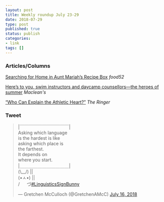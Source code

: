 ```yaml
---
layout: post
title: Weekly roundup July 23-29
date: 2018-07-29
type: post
published: true
status: publish
categories:
- link
tags: []
---
```


### Articles/Columns

[Searching for Home in Aunt Mariah’s Recipe Box](https://food52.com/blog/22601-my-family-recipe-emily-nunn-aunt-mariahs-rolls "Searching for Home in Aunt Mariah’s Recipe Box. By Emily Nunn") *food52*

[Here’s to you, swim instructors and daycamp counsellors—the heroes of summer](https://www.macleans.ca/opinion/heres-to-you-swim-instructors-and-daycamp-counsellors-the-heroes-of-summer/ "Here’s to you, swim instructors and daycamp counsellors—the heroes of summer. By Tabatha Southey") *Maclean's*

[“Who Can Explain the Athletic Heart?”](https://www.theringer.com/2018/4/11/17220176/sports-illustrated-future-meredith-sale-history "“Who Can Explain the Athletic Heart?” The past and perilous future of Sports Illustrated. By Michael MacCambridge") *The Ringer*

### Tweet
<blockquote class="twitter-tweet" data-lang="en"><p lang="en" dir="ltr">|￣￣￣￣￣￣￣￣￣￣￣|<br> Asking which language <br> is the hardest is like <br> asking which place is <br> the farthest. <br> It depends on <br> where you start.<br>|＿＿＿＿＿＿＿＿＿＿＿| <br> (\__/) ||<br> (•ㅅ•) ||<br> / 　 づ<a href="https://twitter.com/hashtag/LinguisticsSignBunny?src=hash&amp;ref_src=twsrc%5Etfw">#LinguisticsSignBunny</a></p>&mdash; Gretchen McCulloch (@GretchenAMcC) <a href="https://twitter.com/GretchenAMcC/status/1018737316188360705?ref_src=twsrc%5Etfw">July 16, 2018</a></blockquote> <script async src="https://platform.twitter.com/widgets.js" charset="utf-8"></script> 
